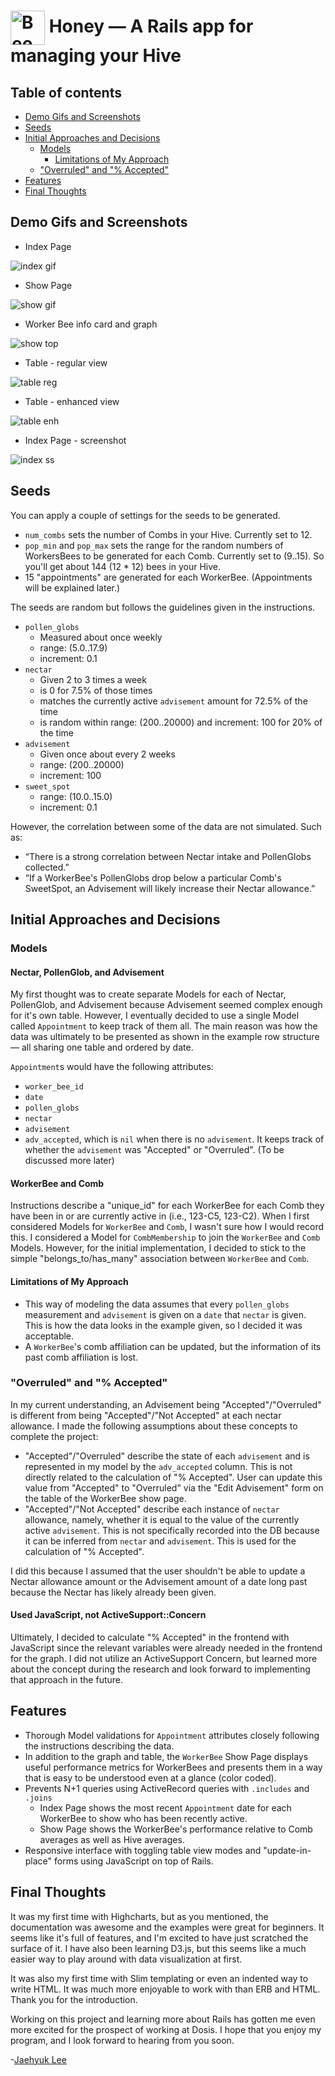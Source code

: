 # <img src="./public/favicon.ico" alt="Bee Icon" width="55" align="center"> Honey — A Rails app for managing your Hive

## Table of contents

* [Demo Gifs and Screenshots](#demo-gifs-and-screenshots)
* [Seeds](#seeds)
* [Initial Approaches and Decisions](#initial-approaches-and-decisions)
  * [Models](#models)
    * [Limitations of My Approach](#limitations-of-my-approach)
  * ["Overruled" and "% Accepted"](#overruled-and--accepted)
* [Features](#features)
* [Final Thoughts](#final-thoughts)

## Demo Gifs and Screenshots

* Index Page

![index gif][demo_index]

* Show Page

![show gif][demo_show]

* Worker Bee info card and graph

![show top][show_top]

* Table - regular view

![table reg][show_bot_1]

* Table - enhanced view

![table enh][show_bot_2]

* Index Page - screenshot

![index ss][index_page]

## Seeds

You can apply a couple of settings for the seeds to be generated.

* `num_combs` sets the number of Combs in your Hive. Currently set to 12.
* `pop_min` and `pop_max` sets the range for the random numbers of WorkersBees to be generated for each Comb. Currently set to (9..15). So you'll get about 144 (12 * 12) bees in your Hive.
* 15 "appointments" are generated for each WorkerBee. (Appointments will be explained later.)

The seeds are random but follows the guidelines given in the instructions.

* `pollen_globs`
  * Measured about once weekly
  * range: (5.0..17.9)
  * increment: 0.1
* `nectar`
  * Given 2 to 3 times a week
  * is 0 for 7.5% of those times
  * matches the currently active `advisement` amount for 72.5% of the time
  * is random within range: (200..20000) and increment: 100 for 20% of the time
* `advisement`
  * Given once about every 2 weeks
  * range: (200..20000)
  * increment: 100
* `sweet_spot`
  * range: (10.0..15.0)
  * increment: 0.1

However, the correlation between some of the data are not simulated. Such as:

* “There is a strong correlation between Nectar intake and PollenGlobs collected.”
* “If a WorkerBee's PollenGlobs drop below a particular Comb's SweetSpot, an Advisement will likely increase their Nectar allowance.”

## Initial Approaches and Decisions

### Models

#### Nectar, PollenGlob, and Advisement

My first thought was to create separate Models for each of Nectar, PollenGlob, and Advisement because Advisement seemed complex enough for it's own table. However, I eventually decided to use a single Model called `Appointment` to keep track of them all. The main reason was how the data was ultimately to be presented as shown in the example row structure — all sharing one table and ordered by date.

`Appointment`s would have the following attributes:

* `worker_bee_id`
* `date`
* `pollen_globs`
* `nectar`
* `advisement`
* `adv_accepted`, which is `nil` when there is no `advisement`. It keeps track of whether the `advisement` was "Accepted" or "Overruled". (To be discussed more later)

#### WorkerBee and Comb

Instructions describe a "unique_id" for each WorkerBee for each Comb they have been in or are currently active in (i.e., 123-C5, 123-C2). When I first considered Models for `WorkerBee` and `Comb`, I wasn't sure how I would record this. I considered a Model for `CombMembership` to join the `WorkerBee` and `Comb` Models. However, for the initial implementation, I decided to stick to the simple "belongs_to/has_many" association between `WorkerBee` and `Comb`.

#### Limitations of My Approach

* This way of modeling the data assumes that every `pollen_globs` measurement and `advisement` is given on a `date` that `nectar` is given. This is how the data looks in the example given, so I decided it was acceptable.
* A `WorkerBee`'s  comb affiliation can be updated, but the information of its past comb affiliation is lost.

### "Overruled" and "% Accepted"

In my current understanding, an Advisement being "Accepted"/"Overruled" is different from being "Accepted"/"Not Accepted" at each nectar allowance. I made the following assumptions about these concepts to complete the project:

* "Accepted"/"Overruled" describe the state of each `advisement` and is represented in my model by the `adv_accepted` column. This is not directly related to the calculation of "% Accepted". User can update this value from "Accepted" to "Overruled" via the "Edit Advisement" form on the table of the WorkerBee show page.
* "Accepted"/"Not Accepted" describe each instance of `nectar` allowance, namely, whether it is equal to the value of the currently active `advisement`. This is not specifically recorded into the DB because it can be inferred from `nectar` and `advisement`. This is used for the calculation of "% Accepted".

I did this because I assumed that the user shouldn't be able to update a Nectar allowance amount or the Advisement amount of a date long past because the Nectar has likely already been given.

#### Used JavaScript, not ActiveSupport::Concern

Ultimately, I decided to calculate "% Accepted" in the frontend with JavaScript since the relevant variables were already needed in the frontend for the graph. I did not utilize an ActiveSupport Concern, but learned more about the concept during the research and look forward to implementing that approach in the future.

## Features

* Thorough Model validations for `Appointment` attributes closely following the instructions describing the data.
* In addition to the graph and table, the `WorkerBee` Show Page displays useful performance metrics for WorkerBees and presents them in a way that is easy to be understood even at a glance (color coded).
* Prevents N+1 queries using ActiveRecord queries with `.includes` and `.joins`
  * Index Page shows the most recent `Appointment` date for each WorkerBee to show who has been recently active.
  * Show Page shows the WorkerBee's performance relative to Comb averages as well as Hive averages.
* Responsive interface with toggling table view modes and "update-in-place" forms using JavaScript on top of Rails.

## Final Thoughts

It was my first time with Highcharts, but as you mentioned, the documentation was awesome and the examples were great for beginners. It seems like it's full of features, and I'm excited to have just scratched the surface of it. I have also been learning D3.js, but this seems like a much easier way to play around with data visualization at first.

It was also my first time with Slim templating or even an indented way to write HTML. It was much more enjoyable to work with than ERB and HTML. Thank you for the introduction.

Working on this project and learning more about Rails has gotten me even more excited for the prospect of working at Dosis. I hope that you enjoy my program, and I look forward to hearing from you soon.

-[Jaehyuk Lee](mailto:jhlumd@gmail.com)

[favicon]: ./public/favicon.ico "Bee"
[demo_index]: ./app/assets/images/demo_index.gif "Index page demo gif"
[demo_show]: ./app/assets/images/demo_show.gif "Show page demo gif"
[show_top]: ./app/assets/images/ss_show_top.png "Worker Bee info card and graph"
[show_bot_1]: ./app/assets/images/ss_show_bot_1.png "Table - regular view"
[show_bot_2]: ./app/assets/images/ss_show_bot_2.png "Table - enhanced view"
[index_page]: ./app/assets/images/ss_index.png "Index page - screenshot"
